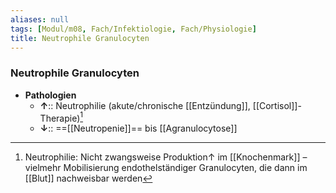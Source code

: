 ```yaml
---
aliases: null
tags: [Modul/m08, Fach/Infektiologie, Fach/Physiologie]
title: Neutrophile Granulocyten
---
```

### Neutrophile Granulocyten
- **Pathologien**
	- **↑**:: Neutrophilie (akute/chronische [[Entzündung]], [[Cortisol]]-Therapie)[^1]
	- **↓**:: ==[[Neutropenie]]== bis [[Agranulocytose]]


[^1]: Neutrophilie: Nicht zwangsweise Produktion↑ im [[Knochenmark]] – vielmehr Mobilisierung endothelständiger Granulocyten, die dann im [[Blut]] nachweisbar werden